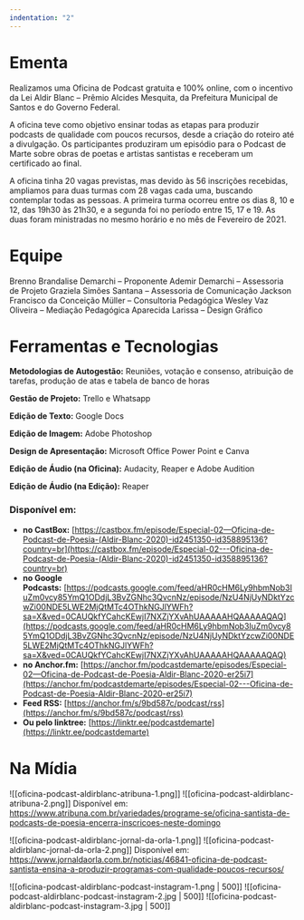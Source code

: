 ```yaml
---
indentation: "2"
---
```

# Ementa

Realizamos uma Oficina de Podcast gratuita e 100% online, com o incentivo da Lei Aldir Blanc – Prêmio Alcides Mesquita, da Prefeitura Municipal de Santos e do Governo Federal.

A oficina teve como objetivo ensinar todas as etapas para produzir podcasts de qualidade com poucos recursos, desde a criação do roteiro até a divulgação. Os participantes produziram um episódio para o Podcast de Marte sobre obras de poetas e artistas santistas e receberam um certificado ao final.

A oficina tinha 20 vagas previstas, mas devido às 56 inscrições recebidas, ampliamos para duas turmas com 28 vagas cada uma, buscando contemplar todas as pessoas. A primeira turma ocorreu entre os dias 8, 10 e 12, das 19h30 às 21h30, e a segunda foi no período entre 15, 17 e 19. As duas foram ministradas no mesmo horário e no mês de Fevereiro de 2021.

# Equipe

Brenno Brandalise Demarchi – Proponente
Ademir Demarchi – Assessoria de Projeto
Graziela Simões Santana – Assessoria de Comunicação
Jackson Francisco da Conceição Müller – Consultoria Pedagógica
Wesley Vaz Oliveira – Mediação Pedagógica
Aparecida Larissa – Design Gráfico

# Ferramentas e Tecnologias

**Metodologias de Autogestão:** Reuniões, votação e consenso, atribuição de tarefas, produção de atas e tabela de banco de horas

**Gestão de Projeto:** Trello e Whatsapp

**Edição de Texto:** Google Docs

**Edição de Imagem:** Adobe Photoshop

**Design de Apresentação:** Microsoft Office Power Point e Canva

**Edição de Áudio (na Oficina):** Audacity, Reaper e Adobe Audition

**Edição de Áudio (na Edição):** Reaper

### Disponível em:

- **no CastBox:** [https://castbox.fm/episode/Especial-02—Oficina-de-Podcast-de-Poesia-(Aldir-Blanc-2020)-id2451350-id358895136?country=br](https://castbox.fm/episode/Especial-02---Oficina-de-Podcast-de-Poesia-(Aldir-Blanc-2020)-id2451350-id358895136?country=br)
- **no Google Podcasts:** [https://podcasts.google.com/feed/aHR0cHM6Ly9hbmNob3IuZm0vcy85YmQ1ODdjL3BvZGNhc3QvcnNz/episode/NzU4NjUyNDktYzcwZi00NDE5LWE2MjQtMTc4OThkNGJlYWFh?sa=X&ved=0CAUQkfYCahcKEwjI7NXZjYXvAhUAAAAAHQAAAAAQAQ](https://podcasts.google.com/feed/aHR0cHM6Ly9hbmNob3IuZm0vcy85YmQ1ODdjL3BvZGNhc3QvcnNz/episode/NzU4NjUyNDktYzcwZi00NDE5LWE2MjQtMTc4OThkNGJlYWFh?sa=X&ved=0CAUQkfYCahcKEwjI7NXZjYXvAhUAAAAAHQAAAAAQAQ)
- **no Anchor.fm:** [https://anchor.fm/podcastdemarte/episodes/Especial-02—Oficina-de-Podcast-de-Poesia-Aldir-Blanc-2020-er25i7](https://anchor.fm/podcastdemarte/episodes/Especial-02---Oficina-de-Podcast-de-Poesia-Aldir-Blanc-2020-er25i7)
- **Feed RSS:** [https://anchor.fm/s/9bd587c/podcast/rss](https://anchor.fm/s/9bd587c/podcast/rss)
- **Ou pelo linktree:** [https://linktr.ee/podcastdemarte](https://linktr.ee/podcastdemarte)

# Na Mídia

![[oficina-podcast-aldirblanc-atribuna-1.png]]
![[oficina-podcast-aldirblanc-atribuna-2.png]]
Disponível em: https://www.atribuna.com.br/variedades/programe-se/oficina-santista-de-podcasts-de-poesia-encerra-inscricoes-neste-domingo

![[oficina-podcast-aldirblanc-jornal-da-orla-1.png]]
![[oficina-podcast-aldirblanc-jornal-da-orla-2.png]]
Disponível em: https://www.jornaldaorla.com.br/noticias/46841-oficina-de-podcast-santista-ensina-a-produzir-programas-com-qualidade-poucos-recursos/

![[oficina-podcast-aldirblanc-podcast-instagram-1.png | 500]]
![[oficina-podcast-aldirblanc-podcast-instagram-2.jpg | 500]]
![[oficina-podcast-aldirblanc-podcast-instagram-3.jpg | 500]]
